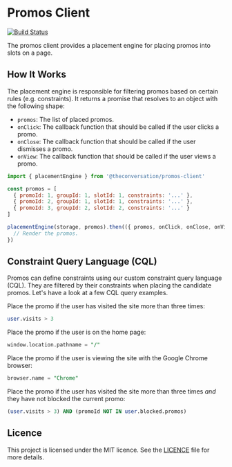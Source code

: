 # Promos Client

[![Build Status](https://travis-ci.com/conversation/promos-client.svg?branch=master)](https://travis-ci.com/conversation/promos-client)

The promos client provides a placement engine for placing promos into slots on a page.

## How It Works

The placement engine is responsible for filtering promos based on certain rules (e.g. constraints). It returns a promise that resolves to an object with the following shape:

- `promos`: The list of placed promos.
- `onClick`: The callback function that should be called if the user clicks a promo.
- `onClose`: The callback function that should be called if the user dismisses a promo.
- `onView`: The callback function that should be called if the user views a promo.

```js
import { placementEngine } from '@theconversation/promos-client'

const promos = [
  { promoId: 1, groupId: 1, slotId: 1, constraints: '...' },
  { promoId: 2, groupId: 1, slotId: 1, constraints: '...' },
  { promoId: 3, groupId: 2, slotId: 2, constraints: '...' }
]

placementEngine(storage, promos).then(({ promos, onClick, onClose, onView }) => {
  // Render the promos.
})
```

## Constraint Query Language (CQL)

Promos can define constraints using our custom constraint query language (CQL). They are filtered by their constraints when placing the candidate promos. Let's have a look at a few CQL query examples.

Place the promo if the user has visited the site more than three times:

```sql
user.visits > 3
```

Place the promo if the user is on the home page:

```sql
window.location.pathname = "/"
```

Place the promo if the user is viewing the site with the Google Chrome browser:

```sql
browser.name = "Chrome"
```

Place the promo if the user has visited the site more than three times _and_ they have not blocked the current promo:

```sql
(user.visits > 3) AND (promoId NOT IN user.blocked.promos)
```

## Licence

This project is licensed under the MIT licence. See the [LICENCE](https://github.com/conversation/promos-client/blob/master/LICENCE.md) file for more details.

